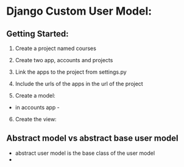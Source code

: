 # Django Custom User Model:

## Getting Started:
1.  Create a project named courses
2.  Create two app, accounts and projects
3.  Link the apps to the project from settings.py
4.  Include the urls of the apps in the url of the project

5.  Create a model:
   * in accounts app -

6. Create the view:
   


##  Abstract model vs abstract base user model
* abstract user model is the base class of the user model
* 
  